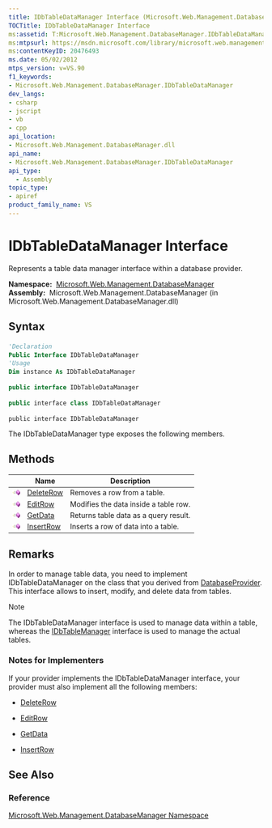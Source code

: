 ```yaml
---
title: IDbTableDataManager Interface (Microsoft.Web.Management.DatabaseManager)
TOCTitle: IDbTableDataManager Interface
ms:assetid: T:Microsoft.Web.Management.DatabaseManager.IDbTableDataManager
ms:mtpsurl: https://msdn.microsoft.com/library/microsoft.web.management.databasemanager.idbtabledatamanager(v=VS.90)
ms:contentKeyID: 20476493
ms.date: 05/02/2012
mtps_version: v=VS.90
f1_keywords:
- Microsoft.Web.Management.DatabaseManager.IDbTableDataManager
dev_langs:
- csharp
- jscript
- vb
- cpp
api_location:
- Microsoft.Web.Management.DatabaseManager.dll
api_name:
- Microsoft.Web.Management.DatabaseManager.IDbTableDataManager
api_type:
  - Assembly
topic_type:
- apiref
product_family_name: VS
---
```


# IDbTableDataManager Interface

Represents a table data manager interface within a database provider.

**Namespace:**  [Microsoft.Web.Management.DatabaseManager](microsoft-web-management-databasemanager-namespace.md)  
**Assembly:**  Microsoft.Web.Management.DatabaseManager (in Microsoft.Web.Management.DatabaseManager.dll)

## Syntax

```vb
'Declaration
Public Interface IDbTableDataManager
'Usage
Dim instance As IDbTableDataManager
```

```csharp
public interface IDbTableDataManager
```

```cpp
public interface class IDbTableDataManager
```

```jscript
public interface IDbTableDataManager
```

The IDbTableDataManager type exposes the following members.

## Methods

||Name|Description|
|--- |--- |--- |
|![Public method](images/Dd566041.pubmethod(en-us,VS.90).gif "Public method")|[DeleteRow](idbtabledatamanager-deleterow-method-microsoft-web-management-databasemanager.md)|Removes a row from a table.|
|![Public method](images/Dd566041.pubmethod(en-us,VS.90).gif "Public method")|[EditRow](idbtabledatamanager-editrow-method-microsoft-web-management-databasemanager.md)|Modifies the data inside a table row.|
|![Public method](images/Dd566041.pubmethod(en-us,VS.90).gif "Public method")|[GetData](idbtabledatamanager-getdata-method-microsoft-web-management-databasemanager.md)|Returns table data as a query result.|
|![Public method](images/Dd566041.pubmethod(en-us,VS.90).gif "Public method")|[InsertRow](idbtabledatamanager-insertrow-method-microsoft-web-management-databasemanager.md)|Inserts a row of data into a table.|

## Remarks

In order to manage table data, you need to implement IDbTableDataManager on the class that you derived from [DatabaseProvider](databaseprovider-class-microsoft-web-management-databasemanager.md). This interface allows to insert, modify, and delete data from tables.

> [!NOTE]  
> The IDbTableDataManager interface is used to manage data within a table, whereas the [IDbTableManager](idbtablemanager-interface-microsoft-web-management-databasemanager.md) interface is used to manage the actual tables.

### 

### Notes for Implementers

If your provider implements the IDbTableDataManager interface, your provider must also implement all the following members:

  - [DeleteRow](idbtabledatamanager-deleterow-method-microsoft-web-management-databasemanager.md)

  - [EditRow](idbtabledatamanager-editrow-method-microsoft-web-management-databasemanager.md)

  - [GetData](idbtabledatamanager-getdata-method-microsoft-web-management-databasemanager.md)

  - [InsertRow](idbtabledatamanager-insertrow-method-microsoft-web-management-databasemanager.md)

## See Also

### Reference

[Microsoft.Web.Management.DatabaseManager Namespace](microsoft-web-management-databasemanager-namespace.md)
